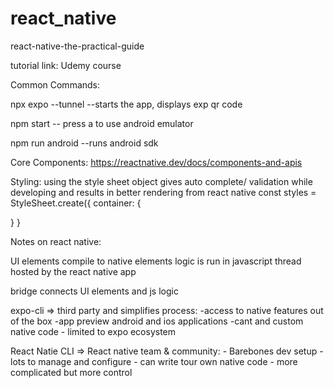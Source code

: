 # react_native
react-native-the-practical-guide

tutorial link:
Udemy course

Common Commands:

npx expo --tunnel
    --starts the app, displays exp qr code

npm start
    -- press a to use android emulator

npm run android
    --runs android sdk

Core Components:
https://reactnative.dev/docs/components-and-apis

Styling:
using the style sheet object gives auto complete/ validation while developing and results in better rendering from react native
const styles = StyleSheet.create({
  container: {

  }
  }

Notes on react native: 

UI elements compile to native elements
logic is run in javascript thread hosted by the react native app

bridge connects UI elements and js logic

expo-cli => third party and simplifies process:
             -access to native features out of the box
             -app preview android and ios applications
             -cant and custom native code
             - limited to expo ecosystem

React Natie CLI =>  React native team & community:
                    - Barebones dev setup
                    - lots to manage and configure
                    - can write tour own native code
                    - more complicated but more control

